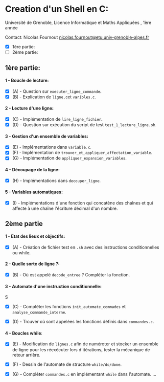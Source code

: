 # Creation d'un Shell en C:
Université de Grenoble, Licence Informatique et Maths Appliquées , 1ère année

Contact: Nicolas Fournout <nicolas.fournout@etu.univ-grenoble-alpes.fr>

- [x] 1ère partie:
- [ ] 2ème partie: 

## 1ère partie:

#### 1 - Boucle de lecture:

- [x] (A) - Question sur `executer_ligne_commande`.
- [x] (B) - Explication de `ligne.c`et `varibles.c`.

#### 2 - Lecture d'une ligne:

- [x] (C) - Implémentation de `lire_ligne_fichier`.
- [x] (D) - Question sur exécution du script de test `test_1_lecture_ligne.sh`.

#### 3 - Gestion d'un ensemble de variables:

- [x] (E) - Implémentations dans `variable.c`.
- [x] (F) - Implémentation de `trouver_et_appliquer_affectation_variable`.
- [x] (G) - Implémentation de `appliquer_expansion_variables`.

#### 4 - Découpage de la ligne:

- [x] (H) - Implémentations dans `decouper_ligne`.

#### 5 - Variables automatiques:

- [x] (I) - Implémentations d'une fonction qui concatène des chaînes et qui affecte à une chaîne l'écriture décimal d'un nombre.

## 2ème partie

#### 1 - Etat des lieux et objectifs:

- [x] (A) - Création de fichier test en `.sh` avec des instructions conditionnelles ou while.

#### 2 - Quelle sorte de ligne ?:

- [x] (B) - Où est appelé `decode_entree` ? Compléter la fonction.

#### 3 - Automate d'une instruction conditionnelle:
S
- [x] (C) - Compléter les fonctions `init_automate_commades` et `analyse_commande_interne`.

- [x] (D) - Trouver où sont appelées les fonctions définis dans `commandes.c`. 

#### 4 - Boucles while:

- [x] (E) - Modification de `lignes.c` afin de numéroter et stocker un ensemble de ligne pour les réexécuter lors d'itérations, tester la mécanique de retour arrière.
 
- [x] (F) - Dessin de l'automate de structure `while/do/done`.

- [x] (G) - Compléter `commandes.c` en implémentant `while` dans l'automate.
...

